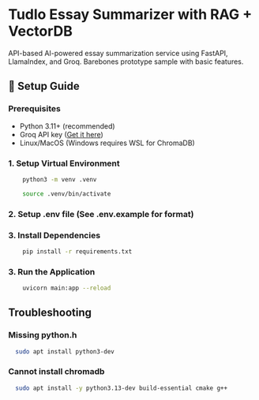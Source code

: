 # Tudlo Essay Summarizer with RAG + VectorDB

API-based AI-powered essay summarization service using FastAPI, LlamaIndex, and Groq.
Barebones prototype sample with basic features.

## 🚀 Setup Guide

### Prerequisites
- Python 3.11+ (recommended)
- Groq API key ([Get it here](https://console.groq.com/keys))
- Linux/MacOS (Windows requires WSL for ChromaDB)

### 1. Setup Virtual Environment
```bash
    python3 -m venv .venv
```
```bash
    source .venv/bin/activate
```

### 2. Setup .env file (See .env.example for format)

### 3. Install Dependencies
```bash
    pip install -r requirements.txt
```

### 3. Run the Application
```bash
    uvicorn main:app --reload
```

## Troubleshooting
### Missing python.h
```bash
  sudo apt install python3-dev
```

### Cannot install chromadb
```bash
  sudo apt install -y python3.13-dev build-essential cmake g++
```

